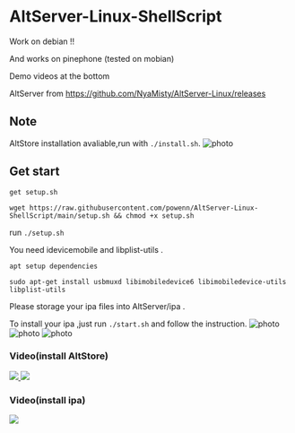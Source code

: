 # AltServer-Linux-ShellScript

Work on debian !!

And works on pinephone (tested on mobian)

Demo videos at the bottom

AltServer from https://github.com/NyaMisty/AltServer-Linux/releases

## Note 
AltStore installation avaliable,run with `./install.sh`.
![photo][0]

## Get start
`get setup.sh`
```
wget https://raw.githubusercontent.com/powenn/AltServer-Linux-ShellScript/main/setup.sh && chmod +x setup.sh
```
run `./setup.sh`

You need idevicemobile and libplist-utils .

`apt setup dependencies`
```
sudo apt-get install usbmuxd libimobiledevice6 libimobiledevice-utils libplist-utils
```

Please storage your ipa files into AltServer/ipa .

To install your ipa ,just run `./start.sh` and follow the instruction.
![photo][1]
![photo][2]
![photo][3]

### Video(install AltStore)

<a href="https://www.youtube.com/watch?v=eraWIbdxyOo">
  <img src="https://img.youtube.com/vi/eraWIbdxyOo/maxresdefault.jpg" >
</a>

<a href="https://www.youtube.com/watch?v=57JDy2GX1JY">
  <img src="https://img.youtube.com/vi/57JDy2GX1JY/maxresdefault.jpg" >
</a>

### Video(install ipa)

<a href="https://www.youtube.com/watch?v=AgqoaBQd_p8">
  <img src="https://img.youtube.com/vi/AgqoaBQd_p8/maxresdefault.jpg" >
</a>



[0]:https://github.com/powenn/AltServer-Linux-ShellScript/blob/main/photos/00.jpg
[1]:https://github.com/powenn/AltServer-Linux-ShellScript/blob/main/photos/01.jpg
[2]:https://github.com/powenn/AltServer-Linux-ShellScript/blob/main/photos/02.jpg
[3]:https://github.com/powenn/AltServer-Linux-ShellScript/blob/main/photos/03.jpg
